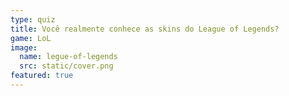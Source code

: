 ```yaml
---
type: quiz
title: Você realmente conhece as skins do League of Legends?
game: LoL
image:
  name: legue-of-legends
  src: static/cover.png
featured: true
---
```


